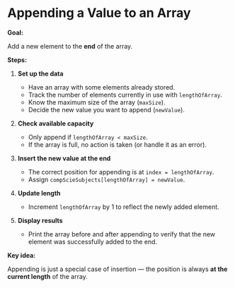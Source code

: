 # **Appending a Value to an Array**

**Goal:**

Add a new element to the **end** of the array.

**Steps:**

1. **Set up the data**

   * Have an array with some elements already stored.
   * Track the number of elements currently in use with `lengthOfArray`.
   * Know the maximum size of the array (`maxSize`).
   * Decide the new value you want to append (`newValue`).

2. **Check available capacity**

   * Only append if `lengthOfArray < maxSize`.
   * If the array is full, no action is taken (or handle it as an error).

3. **Insert the new value at the end**

   * The correct position for appending is at `index = lengthOfArray`.
   * Assign `compScieSubjects[lengthOfArray] = newValue`.

4. **Update length**

   * Increment `lengthOfArray` by 1 to reflect the newly added element.

5. **Display results**

   * Print the array before and after appending to verify that the new element was successfully added to the end.

**Key idea:**

Appending is just a special case of insertion — the position is always **at the current length** of the array.
